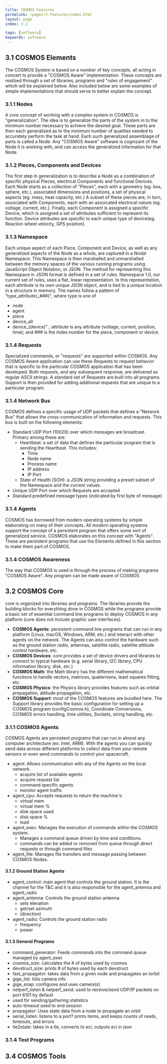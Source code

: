 ```yaml
---
title: COSMOS Features
permalink: /pages/3-features/index.html
layout: page
index: 3.1

tags: [software]
keywords: software
---
```

## 3.1 COSMOS Elements
The COSMOS System is based on a number of key concepts, all acting in concert to provide a "COSMOS Aware" implementation. These concepts are realized through a set of libraries, programs and "rules of engagement" which will be explained below. Also included below are some examples of simple implementations that should serve to better explain the concept.

### 3.1.1 Nodes
A core concept of working with a complex system in COSMOS is "generalization". The idea is to generalize the parts of the system in to the minimum number necessary to achieve the desired goal. These parts are then each generalized as to the minimum number of qualities needed to accurately perform the task at hand. Each such generalized assemblage of parts is called a Node. Any "COSMOS Aware" software is cognizant of the Node it is working with, and can access the generalized information for that Node.

### 3.1.2 Pieces, Components and Devices
The first step in generalization is to describe a Node as a combination of specific physical Pieces, electrical Components and functional Devices. Each Node starts as a collection of "Pieces", each with a geometry (eg. box, sphere, etc.), associated dimensions and positions, a set of physical aspects (eg. mass, heat capacity, etc.) A subset of these pieces are, in turn, associated with Components, each with an assoicated electrical nature (eg. voltage, current, etc.). Finally, each Component is assigned a specific Device, which is assigned a set of attributes sufficient to represent its function. Device attributes are specific to each unique type of device(eg. Reaction wheel velocity, GPS position).

### 3.1.3 Namespace
Each unique aspect of each Piece, Component and Device, as well as any generalized aspects of the Node as a whole, are captured in a Nodal Namespace. This Namespace is then marshalled and unmarshalled between the memory spaces of the various running programs using JavaScript Object Notation, or JSON. The method for representing this Namespace in JSON format is defined in a set of rules. Namespace 1.0, our current set of rules, uses a flat, linear representation. In this representation, each attribute is its own unique JSON object, and is tied to a unique location in a structure in memory. The names follow a pattern of "type_attribute{\_###}", where type is one of
- node
- agent
- piece
- device_all
- device_{device}"
; attribute is any attribute (voltage, current, position, time); and ### is the index number for the piece, component or device.

### 3.1.4 Requests
Specialized commands, or "requests" are supported within COSMOS. Any COSMOS Aware application can use these Requests to request behavior that is specific to the particular COSMOS application that has been developed. Both requests, and any subsequent response, are delivered as regular ASCII strings. A standard set of Requests are built into all programs. Support is then provided for adding additional requests that are unique to a particular program.

### 3.1.4 Network Bus
COSMOS defines a specific usage of UDP packets that defines a "Network Bus" that allows the cross-communication of information and requests. This bus is built on the following elements:
- Standard UDP Port (10020) over which messages are broadcast. Primary among these are:
  - Heartbeat: a set of data that defines the particular program that is sending the Heartbeat. This includes:
    - Time
    - Node name
    - Process name
    - IP address
    - IP Port
  - State of Health (SOH): a JSON string providing a preset subset of the Namespace and the current values.
- Unique UDP Port over which Requests are accepted
- Standard predefined message types (indicated by first byte of message)

### 3.1.4 Agents
COSMOS has borrowed from modern operating systems by simple elaborating on many of their concepts. All modern operating systems support the concept of a persistent program that offers some sort of generalized service. COSMOS elaborates on this concept with "Agents". These are persistent programs that use the Elements defined in this section to make them part of COSMOS.

### 3.1.4 COSMOS Awareness
The way that COSMOS is used is through the process of making programs "COSMOS Aware". Any program can be made aware of COSMOS

## 3.2 COSMOS Core
core is organized into libraries and programs. The libraries provide the building blocks for everything done in COSMOS while the programs provide a basic set of essential command line programs to deploy COSMOS in any platform (core does not include graphic user interfaces).

- **COSMOS Agents**: persistent command line programs that can run in any platform (Linux, macOS, Windows, ARM, etc.) and interact with other agents on the network. The Agents can also control the hardware such as the ground station radio, antennas, satellite radio, satellite attitude control hardware, etc.
- **COSMOS Devices**: core provides a set of device drivers and libraries to connect to typical hardware (e.g. serial library, I2C library, CPU information library, disk, etc.)
- **COSMOS Math**: the Math library has the different mathematical functions to handle vectors, matrices, quaternions, least squares fitting, etc.
- **COSMOS Physics**: the Physics library provides features such as orbital propagation, attitude propagation, etc.
- **COSMOS Support**: most of the COSMOS features are bundled here. The Support library provides the basic configuration for setting up a COSMOS program (configCosmos.h), Coordinate Conversions, COSMOS errors handling, time utilities, Sockets, string handling, etc.

### 3.1.1 COSMOS Agents

COSMOS Agents are persistent programs that can run in almost any computer architecture (ex: Intel, ARM). With the agents you can quickly send data across different platforms to collect data from your remote sensors or even send commands to control your spacecraft.

- agent: Allows communication with any of the Agents on the local network.
  - acquire list of available agents
  - acquire request list
  - command specific agents
  - monitor agent traffic
- agent_cpu: Accepts requests to return the machine's:
  - virtual mem
  - virtual mem %
  - disk space used
  - disk space %
  - load
- agent_exec: Manages the execution of commands within the COSMOS system.
  - Manages a command queue driven by time and conditions.
  - commands can be added or removed from queue through direct requests or through command files
- agent_file: Manages file transfers and message passing between COSMOS Nodes.

#### 3.1.2 Ground Station Agents

- agent_control: main agent that controls the ground station. It is the channel for the T&C and it is also responsible for the agent_antenna and agent_radio
- agent_antenna: Controls the ground station antenna
  - sets elevation
  - get/set azimuth
  - (direction)
- agent_radio: Controls the ground station radio
  - frequency
  - power


#### 3.1.3 General Programs

- command_generator: Feeds commands into the command queue managed by agent_exec
- cosmos_size: calculates the # of bytes used by cosmos
- devstruct_size: prints # of bytes used by each devstruct
- fast_propagator: takes data from a given node and propagates an torbit
- gige_list: lists camera info
- gige_snap: configures and uses camera(s)
- netperf_listen & netperf_send: used to receive/send UDP/IP packets on port 6101 by default
- used for sending/gathering statistics
- auto-timeout used to end session
- propagator: Uses state data from a node to propagate an orbit
- serial_listen: listens to a port? prints items, and keeps counts of reads, timeouts, and errors
- tle2state: takes in a tle, converts to eci, outputs eci in json

### 3.1.4 Test Programs


## 3.4 COSMOS Tools
